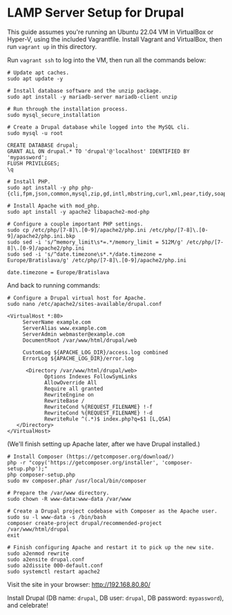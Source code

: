 # LAMP Server Setup for Drupal

This guide assumes you're running an Ubuntu 22.04 VM in VirtualBox or Hyper-V, using the included Vagrantfile. Install Vagrant and VirtualBox, then run `vagrant up` in this directory.

Run `vagrant ssh` to log into the VM, then run all the commands below:

```
# Update apt caches.
sudo apt update -y

# Install database software and the unzip package.
sudo apt install -y mariadb-server mariadb-client unzip

# Run through the installation process.
sudo mysql_secure_installation

# Create a Drupal database while logged into the MySQL cli.
sudo mysql -u root

CREATE DATABASE drupal;
GRANT ALL ON drupal.* TO 'drupal'@'localhost' IDENTIFIED BY 'mypassword';
FLUSH PRIVILEGES;
\q

# Install PHP.
sudo apt install -y php php-{cli,fpm,json,common,mysql,zip,gd,intl,mbstring,curl,xml,pear,tidy,soap,bcmath,xmlrpc}

# Install Apache with mod_php.
sudo apt install -y apache2 libapache2-mod-php

# Configure a couple important PHP settings.
sudo cp /etc/php/[7-8]\.[0-9]/apache2/php.ini /etc/php/[7-8]\.[0-9]/apache2/php.ini.bkp
sudo sed -i 's/^memory_limit\s*=.*/memory_limit = 512M/g' /etc/php/[7-8]\.[0-9]/apache2/php.ini
sudo sed -i 's/^date.timezone\s*.*/date.timezone = Europe/Bratislava/g' /etc/php/[7-8]\.[0-9]/apache2/php.ini

date.timezone = Europe/Bratislava
```

And back to running commands:

```
# Configure a Drupal virtual host for Apache.
sudo nano /etc/apache2/sites-available/drupal.conf
```

```
<VirtualHost *:80>
     ServerName example.com
     ServerAlias www.example.com
     ServerAdmin webmaster@example.com
     DocumentRoot /var/www/html/drupal/web

     CustomLog ${APACHE_LOG_DIR}/access.log combined
     ErrorLog ${APACHE_LOG_DIR}/error.log

      <Directory /var/www/html/drupal/web>
            Options Indexes FollowSymLinks
            AllowOverride All
            Require all granted
            RewriteEngine on
            RewriteBase /
            RewriteCond %{REQUEST_FILENAME} !-f
            RewriteCond %{REQUEST_FILENAME} !-d
            RewriteRule ^(.*)$ index.php?q=$1 [L,QSA]
   </Directory>
</VirtualHost>
```

(We'll finish setting up Apache later, after we have Drupal installed.)

```
# Install Composer (https://getcomposer.org/download/)
php -r "copy('https://getcomposer.org/installer', 'composer-setup.php');"
php composer-setup.php
sudo mv composer.phar /usr/local/bin/composer

# Prepare the /var/www directory.
sudo chown -R www-data:www-data /var/www

# Create a Drupal project codebase with Composer as the Apache user.
sudo su -l www-data -s /bin/bash
composer create-project drupal/recommended-project /var/www/html/drupal
exit

# Finish configuring Apache and restart it to pick up the new site.
sudo a2enmod rewrite
sudo a2ensite drupal.conf
sudo a2dissite 000-default.conf
sudo systemctl restart apache2
```

Visit the site in your browser: http://192.168.80.80/

Install Drupal (DB name: `drupal`, DB user: `drupal`, DB password: `mypassword`), and celebrate!